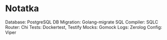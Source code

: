 # Notatka

Database: PostgreSQL
DB Migration: Golang-migrate
SQL Compiler: SQLC
Router: Chi
Tests: Dockertest, Testify
Mocks: Gomock
Logs: Zerolog
Config: Viper
